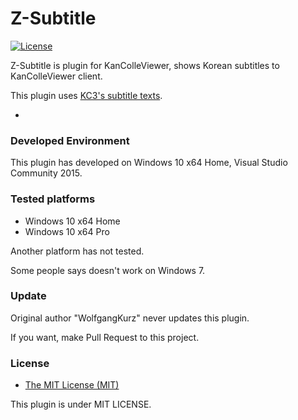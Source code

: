# Z-Subtitle
[![License](https://img.shields.io/github/license/WolfgangKurz/Z-Subtitle.svg?style=flat-square)](https://github.com/WolfgangKurz/Z-Subtitle/blob/master/LICENSE)

Z-Subtitle is plugin for KanColleViewer, shows Korean subtitles to KanColleViewer client.

This plugin uses [KC3's subtitle texts](https://github.com/KC3Kai/kc3-translations/tree/master/data).

-

### Developed Environment
This plugin has developed on Windows 10 x64 Home, Visual Studio Community 2015.


### Tested platforms
* Windows 10 x64 Home
* Windows 10 x64 Pro

Another platform has not tested.

Some people says doesn't work on Windows 7.


### Update
Original author "WolfgangKurz" never updates this plugin.

If you want, make Pull Request to this project.


### License
* [The MIT License (MIT)](https://github.com/WolfgangKurz/Z-Subtitle/blob/master/LICENSE)

This plugin is under MIT LICENSE.
